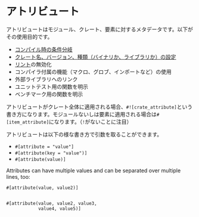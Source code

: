 <!--
# Attributes
-->
# アトリビュート

<!--
An attribute is metadata applied to some module, crate or item. This metadata
can be used to/for:
-->
アトリビュートはモジュール、クレート、要素に対するメタデータです。以下がその使用目的です。



<!--
* [conditional compilation of code][cfg]
* [set crate name, version and type (binary or library)][crate]
* disable [lints][lint] (warnings)
* enable compiler features (macros, glob imports, etc.)
* link to a foreign library
* mark functions as unit tests
* mark functions that will be part of a benchmark
-->
* [コンパイル時の条件分岐][cfg]
* [クレート名、バージョン、種類（バイナリか、ライブラリか）の設定][crate]
* [リント][lint]の無効化
* コンパイラ付属の機能（マクロ、グロブ、インポートなど）の使用
* 外部ライブラリへのリンク
* ユニットテスト用の関数を明示
* ベンチマーク用の関数を明示

<!--
When attributes apply to a whole crate, their syntax is `#![crate_attribute]`,
and when they apply to a module or item, the syntax is `#[item_attribute]`
(notice the missing bang `!`).
-->
アトリビュートがクレート全体に適用される場合、`#![crate_attribute]`という書き方になります。モジュールないしは要素に適用される場合は`#[item_attribute]`になります。（`!`がないことに注目）

<!--
Attributes can take arguments with different syntaxes:
-->
アトリビュートは以下の様な書き方で引数を取ることができます。

* `#[attribute = "value"]`
* `#[attribute(key = "value")]`
* `#[attribute(value)]`

Attributes can have multiple values and can be separated over multiple lines, too:

```rust,ignore
#[attribute(value, value2)]


#[attribute(value, value2, value3,
            value4, value5)]
```

[cfg]: attribute/cfg.md
[crate]: attribute/crate.md
[lint]: https://en.wikipedia.org/wiki/Lint_%28software%29
